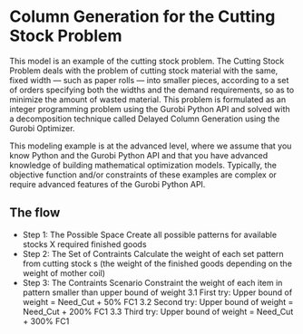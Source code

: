 # Column Generation for the Cutting Stock Problem

This model is an example of the cutting stock problem. The Cutting Stock Problem deals with the problem of cutting 
stock material with the same, fixed width — such as paper rolls — into smaller pieces, according to a set of orders 
specifying both the widths and the demand requirements, so as to minimize the amount of wasted material. 
This problem is formulated as an integer programming problem using the Gurobi Python API and solved with a
decomposition technique called Delayed Column Generation using the Gurobi Optimizer.

This modeling example is at the advanced level, where we assume that you know Python and the Gurobi Python API and 
that you have advanced knowledge of building mathematical optimization models. Typically, the objective function 
and/or constraints of these examples are complex or require advanced features of the Gurobi Python API.

## The flow

- Step 1: The Possible Space 
Create all possible patterns for available stocks X required finished goods
- Step 2: The Set of Contraints
Calculate the weight of each set pattern from cutting stock s (the weight of the finished goods depending on the weight of mother coil)
- Step 3: The Contraints Scenario
Constraint the weight of each item in pattern smaller than upper bound of weight 
        3.1 First try:
        Upper bound of weight = Need_Cut + 50% FC1
        3.2 Second try:
        Upper bound of weight = Need_Cut + 200% FC1
        3.3 Third try:
        Upper bound of weight = Need_Cut + 300% FC1

